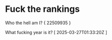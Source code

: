 # Fuck the rankings

Who the hell am I?
{ 22509935 }

What fucking year is it?
[ 2025-03-27T01:33:20Z ]
